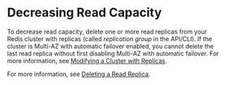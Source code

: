 # Decreasing Read Capacity<a name="Scaling.RedisReplGrps.ScaleIn"></a>

To decrease read capacity, delete one or more read replicas from your Redis cluster with replicas \(called *replication group* in the API/CLI\)\. If the cluster is Multi\-AZ with automatic failover enabled, you cannot delete the last read replica without first disabling Multi\-AZ with automatic failover\. For more information, see [Modifying a Cluster with Replicas](Replication.Modify.md)\.

For more information, see [Deleting a Read Replica](Replication.RemoveReadReplica.md)\.